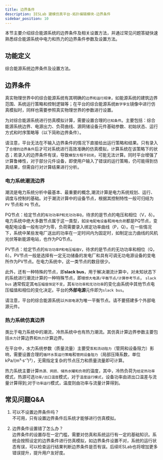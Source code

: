 ```yaml
---
title: 边界条件
description: IESLab 建模仿真平台-拓扑编辑模块-边界条件
sidebar_position: 10
---
```


本节主要介绍综合能源系统的边界条件及相关设置方法，并通过常见问题答疑快速熟悉综合能源系统中电力和热力的边界条件参数及设置方法。

## 功能定义

综合能源系统边界条件及设置方法。


## 边界条件

真实物理世界中的综合能源系统有其明确的`边界和运行规律`，如能源系统的建筑边界范围、系统运行策略和控制逻辑等；在平台的综合能源系统`数字孪生`镜像中进行仿真模拟时，同样也需要参照真实物理世界的参数进行设置。

为对综合能源系统进行仿真模拟计算，需要设置合理的`已知条件`。主要包括：综合能源系统边界、电源出力、负荷曲线、源网储设备元件基础参数、初始状态、运行方式和时序策略等（以下简称边界条件）。

请注意，平台无法在不输入边界条件的情况下直接给出运行策略和结果。只有录入了`合理的边界条件`后才可对系统进行高效准确的仿真模拟，计算系统在该策略下的状态；若录入的边界条件有误，导致`模型方程不封闭`，可能无法计算。同时平台增强了计算鲁棒性，对于部分元件设备，即使用户输入了错误的运行策略，仍可能得到仿真结果，但需自行对计算结果进行分析。


### 电力系统潮流边界

潮流是电力系统分析中最基本、最重要的概念,潮流计算是电力系统规划、运行、调度与控制的基础。对于潮流计算中的设备节点，根据其控制特性一般可归结为 `PV` 节点和 `PQ` 节点。

PQ节点：给定节点的`有功功率P和无功功率Q`，待求的是节点的电压和相位（V，δ）。电力系统中绝大多数节点属于这一类型，如`变电配电设备`和`用电负荷`都是PQ节点，变电配电设备一般有功P为零，负荷需要录入绑定功率曲线（P，Q）。在一些情况下，系统中某些发电厂送出的功率在一定时间内为固定时，如制定出力曲线的风机光伏等新能源电站，也作为PQ节点。


PV节点：给定节点的`有功功率P和电压幅值V`，待求的是节点的无功功率和相位（Q，δ）。PV节点一般是选择有一定无功储备的发电厂和具有可调无功电源设备的变电所作为PV节点。在电力系统中，这一类节点的数目很少。

此外，还有一种特殊的节点，即**slack bus**，用于解决潮流计算中，对未知状态下的系统进行潮流计算的一种特殊节点，即`理想大电源/平衡节点/计算参考节点`， `slack bus` 通常假定其`电压幅值恒定不变`，其`有功功率和无功功率`的变化由系统中其他节点电压幅值和相位的变化决定。平台的**外部电源**元件即为`slack bus`。

请注意，平台的综合能源系统以`外部电源`为唯一平衡节点。请不要搭建多个外部电源元件。

### 热力系统仿真边界

类比于电力系统中的潮流，冷热系统中也有热力潮流。其仿真计算边界参数主要包括`水力`计算边界和`热力`计算边界。

在平台中，水力系统参数（质量流量）主要受`泵和流动阻力`（管网和设备阻力）影响，需要设置合理的`循环水泵运行策略`和`管网设备阻力`（局部压降系数，单位kPa/(m³·s⁻¹)²），无需指定复杂的节点压力和质量流量即可计算。

热力系统主要计算`热源、网损、储热水罐和负荷`的温度，其中，冷热负荷为`给定热功率`模式，热源可选`功率/出口温度`模式，对于`温度运行模式`，设备功率由进出口温差与流量计算得到;对于`功率运行`模式，温度则由功率与流量计算得到。


## 常见问题Q&A

1. 可以不设置边界条件吗？  
   不可用，只有设置边界条件后系统才能够进行仿真模拟。

2. 边界条件设置错了怎么办？  
   边界条件的设置存在一定门槛，需要对仿真和系统运行有一定的基础知识。系统会按照设定的边界条件进行仿真模拟，如边界条件设置不对，系统的运行状态有误，可以检查运行结果判断边界条件是否有误。后续IESLab也将增加更多错误提升，提升用户友好度。